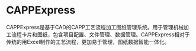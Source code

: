 # CAPPExpress

CAPPExpress是基于CAD的CAPP工艺流程加工图纸管理系统。用于管理机械加工流程卡片和图纸，包含项目配置、文件管理、数据管理。CAPPExpress相对于传统的用Excel制作的工艺流程，更加易于管理，图纸数据智能一体化。
